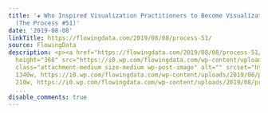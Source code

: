 ```yaml
---
title: '✚ Who Inspired Visualization Practitioners to Become Visualization Practitioners
  (The Process #51)'
date: '2019-08-08'
linkTitle: https://flowingdata.com/2019/08/08/process-51/
source: FlowingData
description: <p><a href="https://flowingdata.com/2019/08/08/process-51/"><img width="750"
  height="366" src="https://i0.wp.com/flowingdata.com/wp-content/uploads/2019/08/process-51-featured.png?fit=750%2C366&amp;ssl=1"
  class="attachment-medium size-medium wp-post-image" alt="" srcset="https://i0.wp.com/flowingdata.com/wp-content/uploads/2019/08/process-51-featured.png?w=1340&amp;ssl=1
  1340w, https://i0.wp.com/flowingdata.com/wp-content/uploads/2019/08/process-51-featured.png?resize=210%2C102&amp;ssl=1
  210w, https://i0.wp.com/flowingdata.com/wp-content/uploads/2019/08/process-51-featured.png?resize=750%2C366
  ...
disable_comments: true
---
```

<p><a href="https://flowingdata.com/2019/08/08/process-51/"><img width="750" height="366" src="https://i0.wp.com/flowingdata.com/wp-content/uploads/2019/08/process-51-featured.png?fit=750%2C366&amp;ssl=1" class="attachment-medium size-medium wp-post-image" alt="" srcset="https://i0.wp.com/flowingdata.com/wp-content/uploads/2019/08/process-51-featured.png?w=1340&amp;ssl=1 1340w, https://i0.wp.com/flowingdata.com/wp-content/uploads/2019/08/process-51-featured.png?resize=210%2C102&amp;ssl=1 210w, https://i0.wp.com/flowingdata.com/wp-content/uploads/2019/08/process-51-featured.png?resize=750%2C366 ...